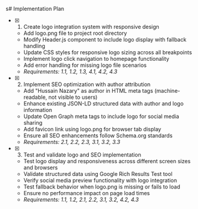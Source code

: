 s# Implementation Plan

- [x] 1. Create logo integration system with responsive design





  - Add logo.png file to project root directory
  - Modify Header.js component to include logo display with fallback handling
  - Update CSS styles for responsive logo sizing across all breakpoints
  - Implement logo click navigation to homepage functionality
  - Add error handling for missing logo file scenarios
  - _Requirements: 1.1, 1.2, 1.3, 4.1, 4.2, 4.3_

- [x] 2. Implement SEO optimization with author attribution





  - Add "Hussain Nazary" as author in HTML meta tags (machine-readable, not visible to users)
  - Enhance existing JSON-LD structured data with author and logo information
  - Update Open Graph meta tags to include logo for social media sharing
  - Add favicon link using logo.png for browser tab display
  - Ensure all SEO enhancements follow Schema.org standards
  - _Requirements: 2.1, 2.2, 2.3, 3.1, 3.2, 3.3_

- [x] 3. Test and validate logo and SEO implementation






  - Test logo display and responsiveness across different screen sizes and browsers
  - Validate structured data using Google Rich Results Test tool
  - Verify social media preview functionality with logo integration
  - Test fallback behavior when logo.png is missing or fails to load
  - Ensure no performance impact on page load times
  - _Requirements: 1.1, 1.2, 2.1, 2.2, 3.1, 3.2, 4.2, 4.3_